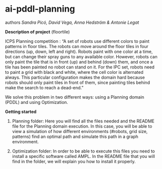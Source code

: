 # ai-pddl-planning

authors _Sandra Picó, David Vega, Anna Hedström & Antonie Legat_



**Description of project** (floortile)

ICPS Planning competition : “A set of robots use different colors to paint patterns in floor tiles. The robots can move around the floor tiles in four directions (up, down, left and right). Robots paint with one color at a time, but can change their spray guns to any available color. However, robots can only paint the tile that is in front (up) and behind (down) them, and once a tile has been painted no robot can stand on it. 
For the IPC set, robots need to paint a grid with black and white, where the cell color is alternated always. This particular configuration makes the domain hard because robots should only paint tiles in front of them, since painting tiles behind make the search to reach a dead-end.” 

We solve this problem in two different ways: using a Planning domain (PDDL) and using Optimization.

**Getting started**

1. Planning folder: Here you will find all the files needed and the README file for the Planning domain execution.
In this case, you will be able to view a simulation of how different environments (#robots, grid size, patterns) find an optimal path and simulate this path in a graph environment. 

2. Optimization folder: In order to be able to execute this files you need to install a specific software called AMPL. In the README file that you will find in the folder, we will explain you how to install it properly. 

